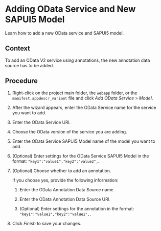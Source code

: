 <!-- loio71eaa3fbed4048e4b4fa303b66f5198c -->

# Adding OData Service and New SAPUI5 Model

Learn how to add a new OData service and SAPUI5 model.



## Context

To add an OData V2 service using annotations, the new annotation data source has to be added.



## Procedure

1.  Right-click on the project main folder, the `webapp` folder, or the `manifest.appdescr_variant` file and click *Add OData Service* \> *Model*.

2.  After the wizard appears, enter the OData Service name for the service you want to add.

3.  Enter the OData Service URI.

4.  Choose the OData version of the service you are adding.

5.  Enter the OData Service SAPUI5 Model name of the model you want to add.

6.  \(Optional\) Enter settings for the OData Service SAPUI5 Model in the format: `"key1":"value1","key2":"value2",`.

7.  \(Optional\) Choose whether to add an annotation.

    If you choose yes, provide the following information:

    1.  Enter the OData Annotation Data Source name.

    2.  Enter the OData Annotation Data Source URI.

    3.  \(Optional\) Enter settings for the annotation in the format: `"key1":"value1","key2":"value2",`.


8.  Click *Finish* to save your changes.


